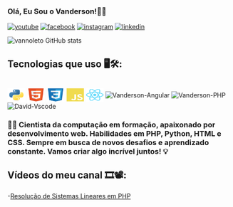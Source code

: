 ### Olá, Eu Sou o Vanderson!🤖🖖

[![youtube](https://img.shields.io/badge/YouTube-FF0000?style=for-the-badge&logo=youtube&logoColor=white)](https://www.youtube.com/@vandersonnoleto)
[![facebook](https://img.shields.io/badge/Facebook-1877F2?style=for-the-badge&logo=facebook&logoColor=white)](https://web.facebook.com/vannoleto/)
[![instagram](https://img.shields.io/badge/Instagram-E4405F?style=for-the-badge&logo=instagram&logoColor=white)](https://www.instagram.com/vanderson_noleto/)
[![linkedin](https://img.shields.io/badge/LinkedIn-0077B5?style=for-the-badge&logo=linkedin&logoColor=white)](https://www.linkedin.com/in/vanderson-noleto/)


![vannoleto GitHub stats](https://github-readme-stats.vercel.app/api?username=vannoleto&show_icons=true&theme=transparent)


## Tecnologias que uso 🖥️🛠️:

<div style="display: inline_block"><br>
  <img align="center" alt="Vanderson-Python" height="30" width="40" src="https://raw.githubusercontent.com/devicons/devicon/master/icons/python/python-original.svg">
  <img align="center" alt="Vanderson-HTML" height="30" width="40" src="https://raw.githubusercontent.com/devicons/devicon/master/icons/html5/html5-original.svg">
  <img align="center" alt="Vanderson-CSS" height="30" width="40" src="https://raw.githubusercontent.com/devicons/devicon/master/icons/css3/css3-original.svg">
  <img align="center" alt="Vanderson-Js" height="30" width="40" src="https://raw.githubusercontent.com/devicons/devicon/master/icons/javascript/javascript-plain.svg">
  <img align="center" alt="Vanderson-React" height="30" width="40" src="https://raw.githubusercontent.com/devicons/devicon/master/icons/react/react-original.svg">
  <img align="center" alt="Vanderson-Angular" height="30" width="40" src="https://cdn.jsdelivr.net/gh/devicons/devicon/icons/angularjs/angularjs-original.svg">
  <img align="center" alt="Vanderson-PHP" height="30" width="40" src="https://cdn.jsdelivr.net/gh/devicons/devicon/icons/php/php-plain.svg">
  <img align="center" alt="David-Vscode" height="30" width="40" src="https://cdn.jsdelivr.net/gh/devicons/devicon/icons/vscode/vscode-original.svg" />
 



  </div>

### 👨‍💻 Cientista da computação em formação, apaixonado por desenvolvimento web. Habilidades em PHP, Python, HTML e CSS. Sempre em busca de novos desafios e aprendizado constante. Vamos criar algo incrível juntos! 💡

## Vídeos do meu canal 🎞️📽️:

-[Resolução de Sistemas Lineares em PHP](https://youtu.be/8uFEGRcAk_k)


